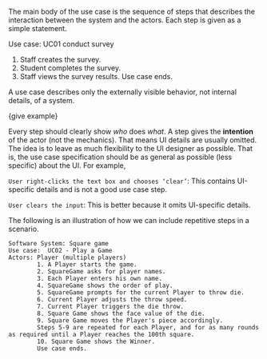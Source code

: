 The main body of the use case is the sequence of steps that describes the interaction between the system and the actors. Each step is given as a simple statement.

<tip-box>

Use case: <popover effect="fade" placement="right" content="Each use case can be given a unique identification for easier cross reference."> UC01 </popover> conduct survey
1. Staff creates the survey.
2. Student completes the survey.
3. Staff views the survey results.
Use case ends.

</tip-box>

A use case describes only the externally visible behavior, not internal details, of a system.

{give example}

Every step should clearly show _who_ does _what_. A step gives the **intention** of the actor (not the mechanics). That means UI details are usually omitted. The idea is to leave as much flexibility to the UI designer as possible. That is, the use case specification should be as general as possible (less specific) about the UI. For example,

<tip-box>

`User right-clicks the text box and chooses ‘clear’`: This contains UI-specific details and is not a good use case step.

`User clears the input`: This is better because it omits UI-specific details.

</tip-box>

The following is an illustration of how we can include repetitive steps in a scenario.

<tip-box>

```
Software System: Square game  
Use case:  UC02 - Play a Game
Actors: Player (multiple players)
        1. A Player starts the game.
        2. SquareGame asks for player names.
        3. Each Player enters his own name.
        4. SquareGame shows the order of play.
        5. SquareGame prompts for the current Player to throw die.
        6. Current Player adjusts the throw speed.
        7. Current Player triggers the die throw.
        8. Square Game shows the face value of the die.
        9. Square Game moves the Player's piece accordingly.
        Steps 5-9 are repeated for each Player, and for as many rounds as required until a Player reaches the 100th square.
        10. Square Game shows the Winner.
        Use case ends.
```

</tip-box>
